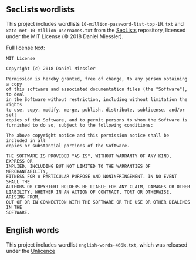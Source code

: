 ## SecLists wordlists

This project includes wordlists `10-million-password-list-top-1M.txt` and `xato-net-10-million-usernames.txt` from the
[SecLists](https://github.com/danielmiessler/SecLists) repository,
licensed under the MIT License (© 2018 Daniel Miessler).

Full license text:

```
MIT License

Copyright (c) 2018 Daniel Miessler

Permission is hereby granted, free of charge, to any person obtaining a copy
of this software and associated documentation files (the "Software"), to deal
in the Software without restriction, including without limitation the rights
to use, copy, modify, merge, publish, distribute, sublicense, and/or sell
copies of the Software, and to permit persons to whom the Software is
furnished to do so, subject to the following conditions:

The above copyright notice and this permission notice shall be included in all
copies or substantial portions of the Software.

THE SOFTWARE IS PROVIDED "AS IS", WITHOUT WARRANTY OF ANY KIND, EXPRESS OR
IMPLIED, INCLUDING BUT NOT LIMITED TO THE WARRANTIES OF MERCHANTABILITY,
FITNESS FOR A PARTICULAR PURPOSE AND NONINFRINGEMENT. IN NO EVENT SHALL THE
AUTHORS OR COPYRIGHT HOLDERS BE LIABLE FOR ANY CLAIM, DAMAGES OR OTHER
LIABILITY, WHETHER IN AN ACTION OF CONTRACT, TORT OR OTHERWISE, ARISING FROM,
OUT OF OR IN CONNECTION WITH THE SOFTWARE OR THE USE OR OTHER DEALINGS IN THE
SOFTWARE.
```

## English words

This project includes wordlist `english-words-466k.txt`, which was released under the [Unlicence](https://unlicense.org)